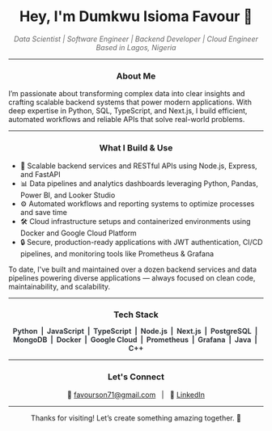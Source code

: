 <h1 align="center">
  Hey, I'm Dumkwu Isioma Favour 👋
</h1>

<p align="center" style="font-style: italic; color: #666;">
  Data Scientist | Software Engineer | Backend Developer | Cloud Engineer <br/>
  Based in Lagos, Nigeria
</p>

---

<h3 style="text-align: center; font-weight: bold;">
  About Me
</h3>

<p>
  I’m passionate about transforming complex data into clear insights and crafting scalable backend systems that power modern applications. With deep expertise in Python, SQL, TypeScript, and Next.js, I build efficient, automated workflows and reliable APIs that solve real-world problems.
</p>

---

<h3 style="text-align: center; font-weight: bold;">
  What I Build & Use
</h3>

<ul>
  <li>🚀 Scalable backend services and RESTful APIs using Node.js, Express, and FastAPI</li>
  <li>📊 Data pipelines and analytics dashboards leveraging Python, Pandas, Power BI, and Looker Studio</li>
  <li>⚙️ Automated workflows and reporting systems to optimize processes and save time</li>
  <li>🛠 Cloud infrastructure setups and containerized environments using Docker and Google Cloud Platform</li>
  <li>🔒 Secure, production-ready applications with JWT authentication, CI/CD pipelines, and monitoring tools like Prometheus & Grafana</li>
</ul>

<p>
  To date, I've built and maintained over a dozen backend services and data pipelines powering diverse applications — always focused on clean code, maintainability, and scalability.
</p>

---

<h3 style="text-align: center; font-weight: bold; margin-bottom: 10px;">
  Tech Stack
</h3>

<p align="center" style="font-weight: bold; animation: pulse 3s infinite;">
  Python &nbsp;|&nbsp; JavaScript &nbsp;|&nbsp; TypeScript &nbsp;|&nbsp; Node.js &nbsp;|&nbsp; Next.js &nbsp;|&nbsp; PostgreSQL &nbsp;|&nbsp; MongoDB &nbsp;|&nbsp; Docker &nbsp;|&nbsp; Google Cloud &nbsp;|&nbsp; Prometheus &nbsp;|&nbsp; Grafana &nbsp;|&nbsp; Java &nbsp;|&nbsp; C++
</p>

<style>
@keyframes pulse {
  0% { color: #333; }
  50% { color: #0070f3; }
  100% { color: #333; }
}
</style>

---

<h3 style="text-align: center; font-weight: bold;">
  Let's Connect
</h3>

<p align="center">
  📧 <a href="mailto:favourson71@gmail.com">favourson71@gmail.com</a> &nbsp;&nbsp;|&nbsp;&nbsp;
  🔗 <a href="https://linkedin.com/in/favour-dumkwu" target="_blank" rel="noopener noreferrer">LinkedIn</a>
</p>

---

<p style="text-align: center;">
  Thanks for visiting! Let’s create something amazing together. 🚀
</p>
